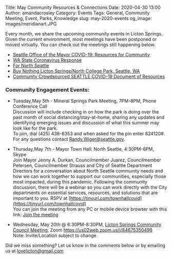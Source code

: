 Title: May Community Resources & Connections 
Date: 2020-04-30 13:00
Author: amandacrosley
Category: Events
Tags: General, Community Meeting, Event, Parks, Knowledge
slug: may-2020-events
og_image: images/meridianart.JPG

Every month, we share the upcoming community events in Licton Springs. Given the current environment, most meetings have been postponed or moved virtually. You can check out the meetings still happening below. 

* [Seattle Office of the Mayor COVID-19: Resources for Community](https://www.seattle.gov/mayor/covid-19)
* [WA State Coronavirus Response](https://www.coronavirus.wa.gov)
* [For North Seattle](https://www.facebook.com/groups/fornorthseattle/?ref=br_rs)
* [Buy Nothing Licton Springs/North College Park, Seattle, WA](https://www.facebook.com/groups/131617810551046/)
* [Community Crowdsourced SEATTLE COVID-19 Document of Resources](https://docs.google.com/document/d/1H5qt--7wRfx4z5jzgi0aJtLKbyYr1vBDTA02Zt7gmac/edit?fbclid=IwAR1b9jnIpIjBdb06VCjw-U1B9Bs2jOdmKC-4VJIL931ASORQvOXnPilxzDo) 

### Community Engagement Events:

*  Tuesday,May 5th - Mineral Springs Park Meeting, 7PM-8PM, Phone Conference Call<br>
Discussion will include checking in on how the park is doing over the past month of social distancing/stay-at-home, sharing any updates and identifying emerging issues and discussion of what this summer may look like for the park. <br> To join, dial (425) 436-6353 and when asked for the pin enter 824120#. For any questions contact Randy.Wiger@seattle.gov. 

*  Thursday,May 7th - Mayor Town Hall: North Seattle, 4:30PM-6PM, Skype<br>
Join Mayor Jenny A. Durkan, Councilmember Juarez, Councilmember Petersen, Councilmember Strauss and City of Seattle Department Directors for a conversation about North Seattle community needs and how we can work together to support our communities, especially those most impacted, during this pandemic. Following the community discussion, there will be a webinar so you can work directly with the City departments on essential services, resources, and solutions that are important to you.
RSPV at [https://tinyurl.com/townhallcovid](https://tinyurl.com/townhallcovid) <br> 
You can join the meeting from any PC or mobile device browser with this link: [Join the meeting](https://nam12.safelinks.protection.outlook.com/?url=https%3A%2F%2Fjoin-noam.broadcast.skype.com%2Fseattle.gov%2Fac6b2a5bb2964bd88b6929bd7fe7d927&data=02%7C01%7C%7C999d36abfa63421f447b08d7eb8beabe%7C84df9e7fe9f640afb435aaaaaaaaaaaa%7C1%7C0%7C637236858475381921&sdata=%2BFxpXTGtIRGHHM%2BFdQHh%2BWPmrGEyA9V7uQMUJdevhDc%3D&reserved=0)

*   Wednesday, May 20th @ 6:30PM-8:30PM, [Licton Springs Community Council Meeting](http://lictonsprings.org/), Zoom https://us02web.zoom.us/j/84675350498 <br />
Note: Invite/Location subject to change

Did we miss something? Let us know in the comments below or by emailing us at [lovelicton@gmail.com](mailto:lovelicton@gmail.com)
